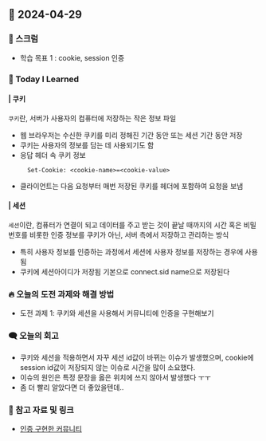 ## 📆 2024-04-29

### 🔔 스크럼

- 학습 목표 1 : cookie, session 인증
  <br/>

### 🚀 Today I Learned

#### | 쿠키

`쿠키`란, 서버가 사용자의 컴퓨터에 저장하는 작은 정보 파일

- 웹 브라우저는 수신한 쿠키를 미리 정해진 기간 동안 또는 세션 기간 동안 저장
- 쿠키는 사용자의 정보를 담는 데 사용되기도 함
- 응답 헤더 속 쿠키 정보
  ```
    Set-Cookie: <cookie-name>=<cookie-value>
  ```
- 클라이언트는 다음 요청부터 매번 저장된 쿠키를 헤더에 포함하여 요청을 보냄

#### | 세션

`세션`이란, 컴퓨터가 연결이 되고 데이터를 주고 받는 것이 끝날 때까지의 시간
혹은 비밀번호를 비롯한 인증 정보를 쿠키가 아닌, 서버 측에서 저장하고 관리하는 방식

- 특히 사용자 정보를 인증하는 과정에서 세션에 사용자 정보를 저장하는 경우에 사용됨
- 쿠키에 세션아이디가 저장됨 기본으로 connect.sid name으로 저장된다

### 🔥 오늘의 도전 과제와 해결 방법

- 도전 과제 1: 쿠키와 세션을 사용해서 커뮤니티에 인증을 구현해보기

### 🗨️ 오늘의 회고

<!--
- 오늘의 학습 경험에 대한 자유로운 생각이나 느낀 점을 기록합니다.
- 성공적인 점, 개선해야 할 점, 새롭게 시도하고 싶은 방법 등을 포함할 수 있습니다.-->

- 쿠키와 세션을 적용하면서 자꾸 세션 id값이 바뀌는 이슈가 발생했으며, cookie에 session id값이 저장되지 않는 이슈로 시간을 많이 소요했다.
- 이슈의 원인은 특정 문장을 옳은 위치에 쓰지 않아서 발생했다 ㅜㅜ
- 좀 더 빨리 알았다면 더 좋았을텐데..

### 📰 참고 자료 및 링크

- <a href="https://github.com/100-hours-a-week/5-erica-express-all">인증 구현한 커뮤니티</a>
